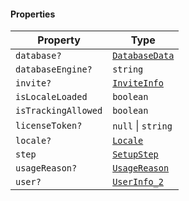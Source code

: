 #### Properties

| Property                                           | Type                                               |
| -------------------------------------------------- | -------------------------------------------------- |
| <a id="database"></a> `database?`                  | [`DatabaseData`](./generated/html/DatabaseData.md) |
| <a id="databaseengine"></a> `databaseEngine?`      | `string`                                           |
| <a id="invite"></a> `invite?`                      | [`InviteInfo`](./generated/html/InviteInfo.md)     |
| <a id="islocaleloaded"></a> `isLocaleLoaded`       | `boolean`                                          |
| <a id="istrackingallowed"></a> `isTrackingAllowed` | `boolean`                                          |
| <a id="licensetoken"></a> `licenseToken?`          | `null` \| `string`                                 |
| <a id="locale"></a> `locale?`                      | [`Locale`](./generated/html/Locale.md)             |
| <a id="step"></a> `step`                           | [`SetupStep`](./generated/html/SetupStep.md)       |
| <a id="usagereason"></a> `usageReason?`            | [`UsageReason`](./generated/html/UsageReason.md)   |
| <a id="user"></a> `user?`                          | [`UserInfo_2`](./generated/html/UserInfo_2.md)     |
